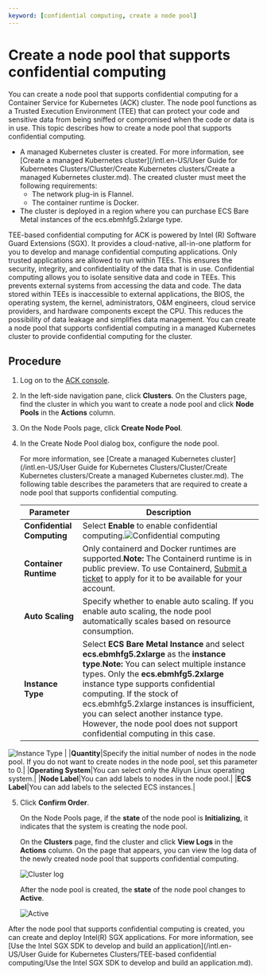 ```yaml
---
keyword: [confidential computing, create a node pool]
---
```


# Create a node pool that supports confidential computing

You can create a node pool that supports confidential computing for a Container Service for Kubernetes \(ACK\) cluster. The node pool functions as a Trusted Execution Environment \(TEE\) that can protect your code and sensitive data from being sniffed or compromised when the code or data is in use. This topic describes how to create a node pool that supports confidential computing.

-   A managed Kubernetes cluster is created. For more information, see [Create a managed Kubernetes cluster](/intl.en-US/User Guide for Kubernetes Clusters/Cluster/Create Kubernetes clusters/Create a managed Kubernetes cluster.md). The created cluster must meet the following requirements:
    -   The network plug-in is Flannel.
    -   The container runtime is Docker.
-   The cluster is deployed in a region where you can purchase ECS Bare Metal instances of the ecs.ebmhfg5.2xlarge type.

TEE-based confidential computing for ACK is powered by Intel \(R\) Software Guard Extensions \(SGX\). It provides a cloud-native, all-in-one platform for you to develop and manage confidential computing applications. Only trusted applications are allowed to run within TEEs. This ensures the security, integrity, and confidentiality of the data that is in use. Confidential computing allows you to isolate sensitive data and code in TEEs. This prevents external systems from accessing the data and code. The data stored within TEEs is inaccessible to external applications, the BIOS, the operating system, the kernel, administrators, O&M engineers, cloud service providers, and hardware components except the CPU. This reduces the possibility of data leakage and simplifies data management. You can create a node pool that supports confidential computing in a managed Kubernetes cluster to provide confidential computing for the cluster.

## Procedure

1.  Log on to the [ACK console](https://cs.console.aliyun.com).

2.  In the left-side navigation pane, click **Clusters**. On the Clusters page, find the cluster in which you want to create a node pool and click **Node Pools** in the **Actions** column.

3.  On the Node Pools page, click **Create Node Pool**.

4.  In the Create Node Pool dialog box, configure the node pool.

    For more information, see [Create a managed Kubernetes cluster](/intl.en-US/User Guide for Kubernetes Clusters/Cluster/Create Kubernetes clusters/Create a managed Kubernetes cluster.md). The following table describes the parameters that are required to create a node pool that supports confidential computing.

    |Parameter|Description|
    |---------|-----------|
    |**Confidential Computing**|Select **Enable** to enable confidential computing.![Confidential computing](../images/p132594.png) |
    |**Container Runtime**|Only containerd and Docker runtimes are supported.**Note:** The Containerd runtime is in public preview. To use Containerd, [Submit a ticket](https://workorder-intl.console.aliyun.com/console.htm) to apply for it to be available for your account. |
    |**Auto Scaling**|Specify whether to enable auto scaling. If you enable auto scaling, the node pool automatically scales based on resource consumption.|
    |**Instance Type**|Select **ECS Bare Metal Instance** and select **ecs.ebmhfg5.2xlarge** as the **instance type**.**Note:** You can select multiple instance types. Only the **ecs.ebmhfg5.2xlarge** instance type supports confidential computing. If the stock of ecs.ebmhfg5.2xlarge instances is insufficient, you can select another instance type. However, the node pool does not support confidential computing in this case.

![Instance Type](../images/p132689.png) |
    |**Quantity**|Specify the initial number of nodes in the node pool. If you do not want to create nodes in the node pool, set this parameter to 0.|
    |**Operating System**|You can select only the Aliyun Linux operating system.|
    |**Node Label**|You can add labels to nodes in the node pool.|
    |**ECS Label**|You can add labels to the selected ECS instances.|

5.  Click **Confirm Order**.

    On the Node Pools page, if the **state** of the node pool is **Initializing**, it indicates that the system is creating the node pool.

    On the **Clusters** page, find the cluster and click **View Logs** in the **Actions** column. On the page that appears, you can view the log data of the newly created node pool that supports confidential computing.

    ![Cluster log](../images/p132697.png)

    After the node pool is created, the **state** of the node pool changes to **Active**.

    ![Active](../images/p132698.png)


After the node pool that supports confidential computing is created, you can create and deploy Intel\(R\) SGX applications. For more information, see [Use the Intel SGX SDK to develop and build an application](/intl.en-US/User Guide for Kubernetes Clusters/TEE-based confidential computing/Use the Intel SGX SDK to develop and build an application.md).

